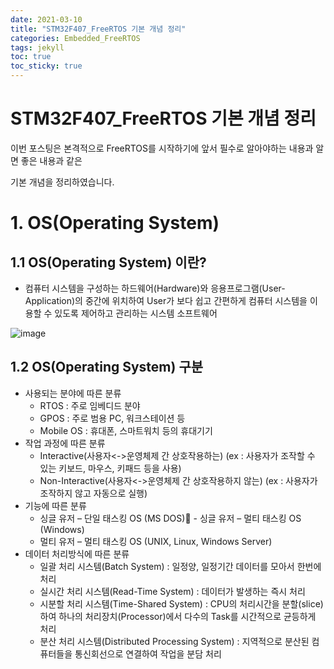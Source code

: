 ```yaml
---
date: 2021-03-10
title: "STM32F407_FreeRTOS 기본 개념 정리"
categories: Embedded_FreeRTOS
tags: jekyll
toc: true  
toc_sticky: true 
---
```


STM32F407_FreeRTOS 기본 개념 정리
=============
이번 포스팅은 본격적으로 FreeRTOS를 시작하기에 앞서 필수로 알아야하는 내용과 알면 좋은 내용과 같은

기본 개념을 정리하였습니다.

# 1. OS(Operating System)
## 1.1 OS(Operating System) 이란?
* 컴퓨터 시스템을 구성하는 하드웨어(Hardware)와 응용프로그램(User-Application)의 중간에 위치하여 
  User가 보다 쉽고 간편하게 컴퓨터 시스템을 이용할 수 있도록 제어하고 관리하는 시스템 소프트웨어
  
![image](https://user-images.githubusercontent.com/79636864/110556944-e5703600-8182-11eb-8923-f4a6c26c4d0c.png)

## 1.2 OS(Operating System) 구분
* 사용되는 분야에 따른 분류
    * RTOS : 주로 임베디드 분야
    * GPOS : 주로 범용 PC, 워크스테이션 등
    * Mobile OS : 휴대폰, 스마트워치 등의 휴대기기
* 작업 과정에 따른 분류
    * Interactive(사용자<->운영체제 간 상호작용하는)
      (ex : 사용자가 조작할 수 있는 키보드, 마우스, 키패드 등을 사용)
    * Non-Interactive(사용자<->운영체제 간 상호작용하지 않는)
      (ex : 사용자가 조작하지 않고 자동으로 실행)
* 기능에 따른 분류
    * 싱글 유저 – 단일 태스킹 OS (MS DOS)    - 싱글 유저 – 멀티 태스킹 OS (Windows)
    * 멀티 유저 – 멀티 태스킹 OS (UNIX, Linux, Windows Server)
* 데이터 처리방식에 따른 분류
    * 일괄 처리 시스템(Batch System) : 일정양, 일정기간 데이터를 모아서 한번에 처리
    * 실시간 처리 시스템(Read-Time System) : 데이터가 발생하는 즉시 처리
    * 시분할 처리 시스템(Time-Shared System) : CPU의 처리시간을 분할(slice)하여 하나의 처리장치(Processor)에서 다수의 Task를 시간적으로 균등하게 처리
    * 분산 처리 시스템(Distributed Processing System) : 지역적으로 분산된 컴퓨터들을 통신회선으로 연결하여 작업을 분담 처리


